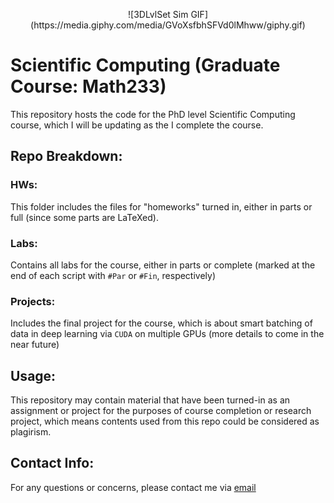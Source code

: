<p align="center">
![3DLvlSet Sim GIF](https://media.giphy.com/media/GVoXsfbhSFVd0lMhww/giphy.gif)
</p>

# Scientific Computing (Graduate Course: Math233)
This repository hosts the code for the PhD level Scientific Computing course, which I will be updating as the I complete the course.


## Repo Breakdown:

### HWs: 
This folder includes the files for "homeworks" turned in, either in parts or full (since some parts are LaTeXed).

### Labs:
Contains all labs for the course, either in parts or complete (marked at the end of each script with `#Par` or `#Fin`, respectively)

### Projects: 
Includes the final project for the course, which is about smart batching of data in deep learning via `CUDA` on multiple GPUs (more details to come in the near future)

## Usage: 

This repository may contain material that have been turned-in as an assignment or project for the purposes of course completion or research project, which means contents used from this repo could be considered as plagirism. 

## Contact Info:

For any questions or concerns, please contact me via [email](mailto:aliheydari@ucdavis.edu)

 
